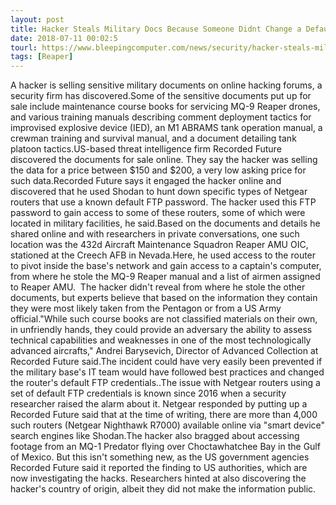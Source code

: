 ```yaml
---
layout: post
title: Hacker Steals Military Docs Because Someone Didnt Change a Default FTP Password
date: 2018-07-11 00:02:5
tourl: https://www.bleepingcomputer.com/news/security/hacker-steals-military-docs-because-someone-didn-t-change-a-default-ftp-password/
tags: [Reaper]
---
```

A hacker is selling sensitive military documents on online hacking forums, a security firm has discovered.Some of the sensitive documents put up for sale include maintenance course books for servicing MQ-9 Reaper drones, and various training manuals describing comment deployment tactics for improvised explosive device (IED), an M1 ABRAMS tank operation manual, a crewman training and survival manual, and a document detailing tank platoon tactics.US-based threat intelligence firm Recorded Future discovered the documents for sale online. They say the hacker was selling the data for a price between $150 and $200, a very low asking price for such data.Recorded Future says it engaged the hacker online and discovered that he used Shodan to hunt down specific types of Netgear routers that use a known default FTP password. The hacker used this FTP password to gain access to some of these routers, some of which were located in military facilities, he said.Based on the documents and details he shared online and with researchers in private conversations, one such location was the 432d Aircraft Maintenance Squadron Reaper AMU OIC, stationed at the Creech AFB in Nevada.Here, he used access to the router to pivot inside the base's network and gain access to a captain's computer, from where he stole the MQ-9 Reaper manual and a list of airmen assigned to Reaper AMU.  The hacker didn't reveal from where he stole the other documents, but experts believe that based on the information they contain they were most likely taken from the Pentagon or from a US Army official."While such course books are not classified materials on their own, in unfriendly hands, they could provide an adversary the ability to assess technical capabilities and weaknesses in one of the most technologically advanced aircrafts," Andrei Barysevich, Director of Advanced Collection at Recorded Future said.The incident could have very easily been prevented if the military base's IT team would have followed best practices and changed the router's default FTP credentials..The issue with Netgear routers using a set of default FTP credentials is known since 2016 when a security researcher raised the alarm about it. Netgear responded by putting up a Recorded Future said that at the time of writing, there are more than 4,000 such routers (Netgear Nighthawk R7000) available online via "smart device" search engines like Shodan.The hacker also bragged about accessing footage from an MQ-1 Predator flying over Choctawhatchee Bay in the Gulf of Mexico. But this isn't something new, as the US government agencies Recorded Future said it reported the finding to US authorities, which are now investigating the hacks. Researchers hinted at also discovering the hacker's country of origin, albeit they did not make the information public.